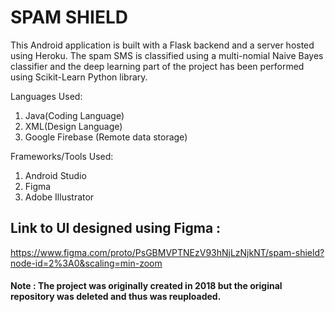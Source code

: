 # SPAM SHIELD

This Android application is built with a Flask backend and a server hosted using Heroku.
The spam SMS is classified using a multi-nomial Naive Bayes classifier and the deep learning part of the project has been performed using Scikit-Learn Python library.

Languages Used:
1. Java(Coding Language)
2. XML(Design Language)
3. Google Firebase (Remote data storage)

Frameworks/Tools Used:
1. Android Studio
2. Figma
3. Adobe Illustrator

## Link to UI designed using Figma : 

https://www.figma.com/proto/PsGBMVPTNEzV93hNjLzNjkNT/spam-shield?node-id=2%3A0&scaling=min-zoom

#### Note : The project was originally created in 2018 but the original repository was deleted and thus was reuploaded.
